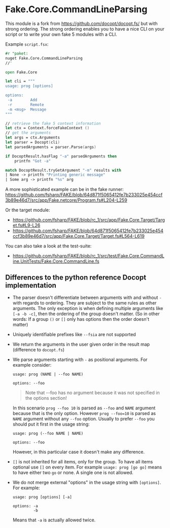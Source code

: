 # Fake.Core.CommandLineParsing

This module is a fork from https://github.com/docopt/docopt.fs/ but with strong ordering.
The strong ordering enables you to have a nice CLI on your script or to write your own fake 5 modules with a CLI.

Example `script.fsx`:

```fsharp
#r "paket:
nuget Fake.Core.CommandLineParsing
//"

open Fake.Core

let cli = """
usage: prog [options]

options:
 -a        Add
 -r        Remote
 -m <msg>  Message
"""

// retrieve the fake 5 context information
let ctx = Context.forceFakeContext ()
// get the arguments
let args = ctx.Arguments
let parser = Docopt(cli)
let parsedArguments = parser.Parse(args)

if DocoptResult.hasFlag "-a" parsedArguments then
    printfn "Got -a"

match DocoptResult.tryGetArgument "-m" results with
| None -> printfn "Printing generic message"
| Some arg -> printfn "%s" arg
```

A more sophisticated example can be in the fake runner: https://github.com/fsharp/FAKE/blob/64d871f5065412fe7b233025e454ccf3b89e46d7/src/app/Fake.netcore/Program.fs#L204-L259

Or the target module:

- https://github.com/fsharp/FAKE/blob/rc_1/src/app/Fake.Core.Target/Target.fs#L9-L26
- https://github.com/fsharp/FAKE/blob/64d871f5065412fe7b233025e454ccf3b89e46d7/src/app/Fake.Core.Target/Target.fs#L564-L619

You can also take a look at the test-suite:

- https://github.com/fsharp/FAKE/blob/rc_1/src/test/Fake.Core.CommandLine.UnitTests/Fake.Core.CommandLine.fs

## Differences to the python reference Docopt implementation

- The parser doesn't differentiate between arguments with and without `-` with regards to ordering. They are subject to the same rules as other arguments. The only exception is when defining multiple arguments like `[-a -b -c]`, then the ordering of the group doesn't matter.
 (So in other words: If a group `()` or `[]` only has options then the order doesn't matter)
- Uniquely identifiable prefixes like `--fsia` are not supported
- We return the arguments in the user given order in the result map (difference to `docopt.fs`)
- We parse arguments starting with `-` as positional arguments. For example consider:

  ```help
  usage: prog (NAME | --foo NAME)

  options: --foo
  ```

  > Note that --foo has no argument because it was not specified in the options section!

  In this scenario `prog --foo 10` is parsed as `--foo` and `NAME` argument because that is the only option. However `prog --foo=10` is parsed as `NAME` argument without any `--foo` option. Usually to prefer `--foo` you should put it first in the usage string:

  ```help
  usage: prog (--foo NAME | NAME)

  options: --foo
  ```

  However, in this particular case it doesn't make any difference.
- `[]` is not inherited for all items, only for the group. To have all items optional use `[]` on every item. For example `usage: prog [go go]` means to have either two `go` or none. A single one is not allowed.
- We do not merge external "options" in the usage string with `[options]`. For example:

  ```help
  usage: prog [options] [-a]

  options: -a
           -b
  ```

  Means that `-a` is actually allowed twice.

